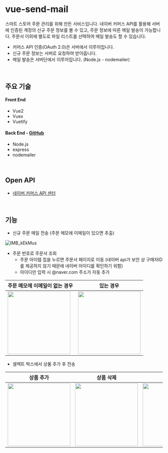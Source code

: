 # vue-send-mail

스마트 스토어 주문 관리를 위해 만든 서비스입니다. 네이버 커머스 API를 활용해 서버에 인증된 계정의 신규 주문 정보를 볼 수 있고, 주문 정보에 따른 메일 발송이 가능합니다.
주문서 이외에 별도로 파일 리스트를 선택하여 메일 발송도 할 수 있습니다.

- 커머스 API 인증(OAuth 2.0)은 서버에서 이루어집니다.
- 신규 주문 정보는 서버로 요청하여 받아옵니다.
- 메일 발송은 서버단에서 이루어집니다. (Node.js - nodemailer)

<br>

## 주요 기술

####  Front End

- Vue2
- Vuex
- Vuetify

####  Back End  -  [GitHub](https://github.com/sunyoungoh/send-mail-server)

- Node.js
- express
- nodemailer

<br>

## Open API

- [네이버 커머스 API 센터](https://apicenter.commerce.naver.com/ko/basic/commerce-api)

<br>

## 기능

- 신규 주문 메일 전송 (주문 메모에 이메일이 있으면 추출)
  
![IMB_kEkMus](https://github.com/sunyoungoh/vue-send-mail/assets/52486921/f49a554e-372a-4238-939b-9cab1008bbc0)

- 주문 번호로 주문서 조회
  - 주문 아이템 칩을 누르면 주문서 페이지로 이동 (네이버 api가 보안 상 구매자ID를 제공하지 않기 때문에 네이버 아이디를 확인하기 위함)
  - 아이디만 입력 시 @naver.com 주소가 자동 추가
 
| 주문 메모에 이메일이 없는 경우 |  있는 경우 | 
| --- | --- |
| <img src="https://github.com/sunyoungoh/vue-send-mail/assets/52486921/642046c9-22ec-4cc7-befe-b6fd306d5ca2" width="200px"/> |  <img src="https://github.com/sunyoungoh/vue-send-mail/assets/52486921/d0ac3847-7f81-468f-bbbc-1cbba236c08e" width="200px"/>| 


- 셀렉트 박스에서 상품 추가 후 전송

| 상품 추가 | 상품 삭제 | 메일 발송 |
| --- | --- | --- |
| <img src="https://github.com/sunyoungoh/vue-send-mail/assets/52486921/e577eac2-3447-49e7-a5c0-492081d2ffbb" width="200px"/> |  <img src="https://github.com/sunyoungoh/vue-send-mail/assets/52486921/2425b4ab-b214-491d-ba5c-d51934d28355" width="200px"/>| <img src="https://github.com/sunyoungoh/vue-send-mail/assets/52486921/1b754cd0-27ab-42fe-aa66-843ba9c7063f" width="200px"/> |

